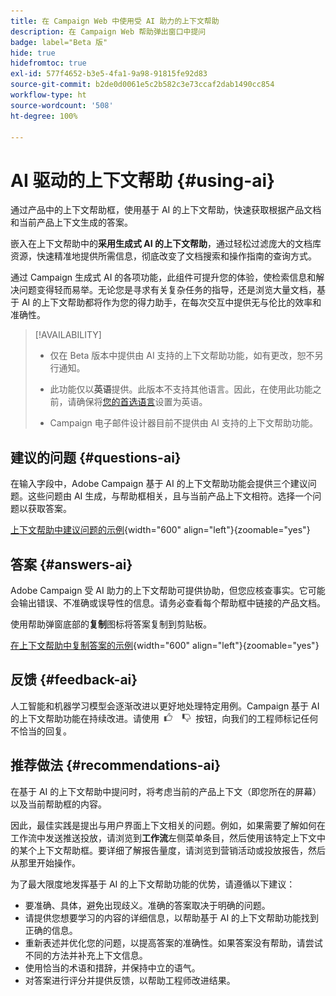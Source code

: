 ```yaml
---
title: 在 Campaign Web 中使用受 AI 助力的上下文帮助
description: 在 Campaign Web 帮助弹出窗口中提问
badge: label="Beta 版"
hide: true
hidefromtoc: true
exl-id: 577f4652-b3e5-4fa1-9a98-91815fe92d83
source-git-commit: b2de0d0061e5c2b582c3e73ccaf2dab1490cc854
workflow-type: ht
source-wordcount: '508'
ht-degree: 100%

---
```


# AI 驱动的上下文帮助 {#using-ai}

通过产品中的上下文帮助框，使用基于 AI 的上下文帮助，快速获取根据产品文档和当前产品上下文生成的答案。

嵌入在上下文帮助中的&#x200B;**采用生成式 AI 的上下文帮助**，通过轻松过滤庞大的文档库资源，快速精准地提供所需信息，彻底改变了文档搜索和操作指南的查询方式。

通过 Campaign 生成式 AI 的各项功能，此组件可提升您的体验，使检索信息和解决问题变得轻而易举。无论您是寻求有关复杂任务的指导，还是浏览大量文档，基于 AI 的上下文帮助都将作为您的得力助手，在每次交互中提供无与伦比的效率和准确性。

<!--
[Animation showing AI-powered contextual help in action](assets/do-not-localize/CH+AI-BETA.gif)-->

>[!AVAILABILITY]
>
>* 仅在 Beta 版本中提供由 AI 支持的上下文帮助功能，如有更改，恕不另行通知。
>
>* 此功能仅以&#x200B;**英语**&#x200B;提供。此版本不支持其他语言。因此，在使用此功能之前，请确保将[您的首选语言](connect-to-campaign.md#language-pref)设置为英语。
>
>* Campaign 电子邮件设计器目前不提供由 AI 支持的上下文帮助功能。

<!--
## Consent {#consent-ai}

Campaign knowledge assistant embedded in the contextual help boxes uses AI. Your use of this capability constitutes consent that the information you provide in your session will be collected, used, disclosed, and retained by Adobe in accordance with the terms of Adobe's Customer Feedback Program. Please do not provide any personal information about yourself or other parties (including your name or contact information) in the knowledge assistant.

## Privacy {#privacy-ai}

Your data is encrypted and private following our standard data protection practices. Learn more about [Adobe Privacy Policies](https://www.adobe.com/privacy/policy.html){target="_blank"}.

The knowledge assistant AI capability does not use your data to train our models. We do not allow any partners or third parties to use your data for training their models or any other purpose.

For information specific to Adobe AI policies in Experience Cloud apps and solutions, refer to [this page](https://business.adobe.com/products/sensei/adobe-sensei.html){target="_blank"}.
-->

## 建议的问题 {#questions-ai}

在输入字段中，Adobe Campaign 基于 AI 的上下文帮助功能会提供三个建议问题。这些问题由 AI 生成，与帮助框相关，且与当前产品上下文相符。选择一个问题以获取答案。

[上下文帮助中建议问题的示例](assets/do-not-localize/suggested-questions.png){width="600" align="left"}{zoomable="yes"}

## 答案 {#answers-ai}

Adobe Campaign 受 AI 助力的上下文帮助可提供协助，但您应核查事实。它可能会输出错误、不准确或误导性的信息。请务必查看每个帮助框中链接的产品文档。

使用帮助弹窗底部的&#x200B;**复制**&#x200B;图标将答案复制到剪贴板。

[在上下文帮助中复制答案的示例](assets/do-not-localize/copy-answer.png){width="600" align="left"}{zoomable="yes"}

## 反馈 {#feedback-ai}

人工智能和机器学习模型会逐渐改进以更好地处理特定用例。Campaign 基于 AI 的上下文帮助功能在持续改进。请使用 <img src="assets/do-not-localize/thumb.png" width="10%"/> 按钮，向我们的工程师标记任何不恰当的回复。

## 推荐做法 {#recommendations-ai}

在基于 AI 的上下文帮助中提问时，将考虑当前的产品上下文（即您所在的屏幕）以及当前帮助框的内容。

因此，最佳实践是提出与用户界面上下文相关的问题。例如，如果需要了解如何在工作流中发送推送投放，请浏览到&#x200B;**工作流**&#x200B;左侧菜单条目，然后使用该特定上下文中的某个上下文帮助框。要详细了解报告量度，请浏览到营销活动或投放报告，然后从那里开始操作。

为了最大限度地发挥基于 AI 的上下文帮助功能的优势，请遵循以下建议：

* 要准确、具体，避免出现歧义。准确的答案取决于明确的问题。
* 请提供您想要学习的内容的详细信息，以帮助基于 AI 的上下文帮助功能找到正确的信息。
* 重新表述并优化您的问题，以提高答案的准确性。如果答案没有帮助，请尝试不同的方法并补充上下文信息。
* 使用恰当的术语和措辞，并保持中立的语气。
* 对答案进行评分并提供反馈，以帮助工程师改进结果。